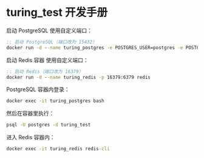 # turing_test 开发手册

启动 PostgreSQL 使用自定义端口：

```cmd
:: 启动 PostgreSQL（端口改为 15432）
docker run -d --name turing_postgres -e POSTGRES_USER=postgres -e POSTGRES_PASSWORD=iammm -e POSTGRES_DB=turing_test -p 15432:5432 postgres
```

启动 Redis 容器 使用自定义端口：

```cmd
:: 启动 Redis（端口改为 16379）
docker run -d --name turing_redis -p 16379:6379 redis
```

PostgreSQL 容器内登录：

```bash
docker exec -it turing_postgres bash
```

然后在容器里执行：

```bash
psql -U postgres -d turing_test
```

进入 Redis 容器内：

```cmd
docker exec -it turing_redis redis-cli
```

